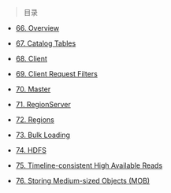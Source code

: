 
> 目录

- [66. Overview](https://github.com/ZGG2016/hbase-website/blob/master/Architecture/66.%20Overview.md)

- [67. Catalog Tables](https://github.com/ZGG2016/hbase-website/blob/master/Architecture/67.%20Catalog%20Tables.md)

- [68. Client](https://github.com/ZGG2016/hbase-website/blob/master/Architecture/68.%20Client.md)

- [69. Client Request Filters](https://github.com/ZGG2016/knowledgesystem/blob/master/09%20HBase/%E5%AE%98%E7%BD%91%E9%98%85%E8%AF%BB/Architecture/69.%20Client%20Request%20Filters.md)

- [70. Master]()

- [71. RegionServer]()

- [72. Regions]()

- [73. Bulk Loading]()

- [74. HDFS]()

- [75. Timeline-consistent High Available Reads]()

- [76. Storing Medium-sized Objects (MOB)]()